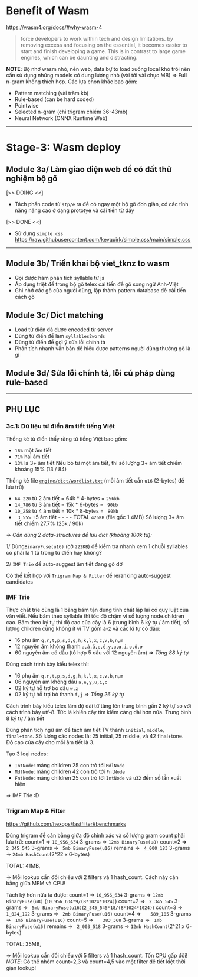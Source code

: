 # Benefit of Wasm
https://wasm4.org/docs/#why-wasm-4

> force developers to work within tech and design limitations. by removing excess and focusing 
> on the essential, it becomes easier to start and finish developing a game. This is in 
> contrast to large game engines, which can be daunting and distracting.

__NOTE__: Bộ nhớ wasm nhỏ, nền web, data bự to load xuống local khó trôi nên cần sử dụng những models có dung lượng nhỏ (vài tới vài chục MB) => Full n-gram không thích hợp. Các lựa chọn khác bao gồm:

* Pattern matching (vài trăm kb)
* Rule-based (can be hard coded)
* Pointwise
* Selected n-gram (chỉ trigram chiếm 36-43mb)
* Neural Network (ONNX Runtime Web)

- - -

# Stage-3: Wasm deploy

## Module 3a/ Làm giao diện web để có đất thử nghiệm bộ gõ

[>> DOING <<]

* Tách phần code từ `stp/e` ra để có ngay một bộ gõ đơn giản, có các tính năng nâng cao ở dạng prototye và cải tiến từ đấy

[>> DONE <<]

* Sử dụng `simple.css` https://raw.githubusercontent.com/kevquirk/simple.css/main/simple.css


- - -


## Module 3b/ Triển khai bộ viet_tknz to wasm
* Gọi được hàm phân tích syllable từ js
* Áp dụng triệt để trong bộ gõ telex cải tiến để gõ song ngữ Anh-Việt
* Ghi nhớ các gõ của người dùng, lập thành pattern database để cải tiến cách gõ


## Module 3c/ Dict matching
* Load từ điển đã được encoded từ server
* Dùng từ điển để làm `syllables2words`
* Dùng từ điển để gợi ý sửa lỗi chính tả
* Phân tích nhanh văn bản để hiểu được patterns người dùng thường gõ là gì

## Module 3d/ Sửa lỗi chính tả, lỗi cú pháp dùng rule-based


- - -

## PHỤ LỤC

### 3c.1: Dữ liệu từ điển âm tiết tiếng Việt

Thống kê từ điển thấy rằng từ tiếng Việt bao gồm: 

* `16%` một âm tiết
* `71%` hai âm tiết
* `13%` là 3+ âm tiết
Nếu bỏ từ một âm tiết, thì số lượng 3+ âm tiết chiếm khoảng 15% (13 / 84)

Thống kê file [`engine/dict/wordlist.txt`](https://github.com/binhvq/vietdict106k)
(mỗi âm tiết cần `u16` (2-bytes) để lưu trữ)

* `64_220` từ 2 âm tiết = 64k * 4-bytes = `256kb`
* `14_786` từ 3 âm tiết = 15k * 6-bytes = ` 90kb`
* `10_258` từ 4 âm tiết = 10k * 8-bytes = ` 80kb`
* ` 3_555`   +5 âm tiết					  - - - -
						    		TOTAL `426KB` (file gốc 1.4MB)
Số lượng 3+ âm tiết chiếm 27.7% (25k / 90k)

=> _Cần dùng 2 data-structures để lưu dict (khoảng 100k từ):_

1/ Dùng`BinaryFuse(u16)` (cỡ `222KB`) để kiểm tra nhanh xem 1 chuỗi syllables có phải là 1 từ trong từ điển hay không?

2/ `IMF Trie` để auto-suggest âm tiết đang gõ dở

Có thể kết hợp với `Trigram Map & Filter` để reranking auto-suggest candidates

### IMF Trie

Thực chất trie cũng là 1 bảng băm tận dụng tính chất lặp lại có quy luật của văn viết. Nếu băm theo syllable thì tốc độ chậm vì số lượng node.children cao. Băm theo ký tự thì độ cao của cây là 6 (trung bình 6 ký tự / âm tiết), số lượng children cũng không ít vì TV gồm a-z và các kí tự có dấu:
 
 * 16 phụ âm `q,r,t,p,s,d,g,h,k,l,x,c,v,b,n,m`
 * 12 nguyên âm không thanh `a,â,ă,e,ê,y,u,ư,i,o,ô,ơ`
 * 60 nguyên âm có dấu (tổ hợp 5 dấu với 12 nguyên âm)
_=> Tổng 88 ký tự_


Dùng cách trình bày kiểu telex thì:

* 16 phụ âm `q,r,t,p,s,d,g,h,k,l,x,c,v,b,n,m`
* 06 nguyên âm không dấu `a,e,y,u,i,o`
* 02 ký tự hỗ trợ bỏ dấu `w,z`
* 02 ký tự hỗ trợ bỏ thanh `f,j`
_=> Tổng 26 ký tự_

Cách trình bày kiểu telex làm độ dài từ tăng lên trung bình gần 2 ký tự so với cách trình bày utf-8. Tức là khiến cây tìm kiếm càng dài hơn nữa. Trung bình 8 ký tự / âm tiết

Dùng phân tích ngữ âm để tách âm tiết TV thành `initial`, `middle`, `final+tone`. Số lượng các nodes là: 25 initial, 25 middle, và 42 final+tone. Độ cao của cây cho mỗi âm tiết là 3.

Tạo 3 loại nodes:

* `IntNode`: mảng children 25 con trỏ tới `MdlNode`
* `MdlNode`: mảng children 42 con trỏ tới `FntNode`
* `FntNode`: mảng children 25 con trỏ tới `IntNode` và `u32` đếm số lần xuất hiện

=> IMF Trie :D


### Trigram Map & Filter

https://github.com/hexops/fastfilter#benchmarks

Dùng trigram để cân bằng giữa độ chính xác và số lượng gram count phải lưu trữ:
count=1 => `10_956_634` 3-grams => `12mb BinaryFuse(u8)`
count=2 => ` 2_345_545` 3-grams => ` 5mb BinaryFuse(u16)`
remains => ` 4_000_183` 3-grams => `24mb HashCount`(2^22 x 6-bytes)

TOTAL: 41MB,

=> Mỗi lookup cần đối chiếu với 2 filters và 1 hash_count. Cách này cân bằng giữa MEM và CPU!


Tách kỹ hơn nữa ta được:
count=1 => `10_956_634` 3-grams => `12mb BinaryFuse(u8)` (`10_956_634*9/(8*1024*1024)`)
count=2 => ` 2_345_545` 3-grams => ` 5mb BinaryFuse(u16)`(`2_345_545*18/(8*1024*1024)`)
count=3 => ` 1_024_192` 3-grams => ` 2mb BinaryFuse(u16)`
count=4 => `   589_105` 3-grams => ` 1mb BinaryFuse(u16)`
count=5 => `   383_368` 3-grams => ` 1mb BinaryFuse(u16)`
remains => ` 2_003_518` 3-grams => `12mb HashCount`(2^21 x 6-bytes)

TOTAL: 35MB,

=> Mỗi lookup cần đối chiếu với 5 filters và 1 hash_count. Tốn CPU gấp đôi!
_NOTE_: Có thể nhóm count=2,3 và count=4,5 vào một filter để tiết kiệt thời gian lookup!

